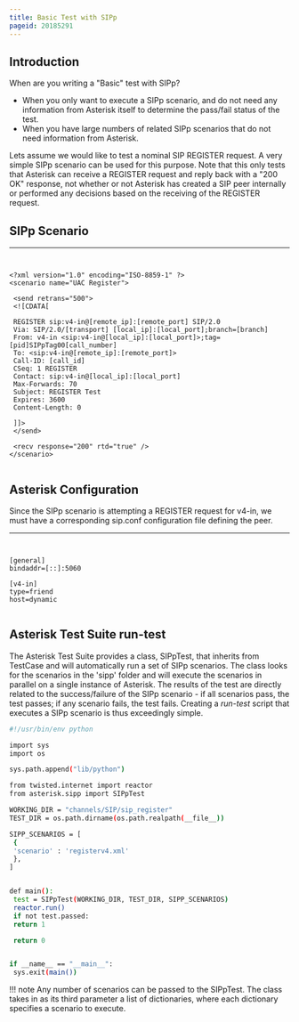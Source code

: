```yaml
---
title: Basic Test with SIPp
pageid: 20185291
---
```


Introduction
------------


When are you writing a "Basic" test with SIPp?


* When you only want to execute a SIPp scenario, and do not need any information from Asterisk itself to determine the pass/fail status of the test.
* When you have large numbers of related SIPp scenarios that do not need information from Asterisk.


Lets assume we would like to test a nominal SIP REGISTER request. A very simple SIPp scenario can be used for this purpose. Note that this only tests that Asterisk can receive a REGISTER request and reply back with a "200 OK" response, not whether or not Asterisk has created a SIP peer internally or performed any decisions based on the receiving of the REGISTER request.


SIPp Scenario
-------------




---

  
  


```


<?xml version="1.0" encoding="ISO-8859-1" ?>
<scenario name="UAC Register">

 <send retrans="500">
 <![CDATA[

 REGISTER sip:v4-in@[remote_ip]:[remote_port] SIP/2.0
 Via: SIP/2.0/[transport] [local_ip]:[local_port];branch=[branch]
 From: v4-in <sip:v4-in@[local_ip]:[local_port]>;tag=[pid]SIPpTag00[call_number]
 To: <sip:v4-in@[remote_ip]:[remote_port]>
 Call-ID: [call_id]
 CSeq: 1 REGISTER
 Contact: sip:v4-in@[local_ip]:[local_port]
 Max-Forwards: 70
 Subject: REGISTER Test
 Expires: 3600
 Content-Length: 0

 ]]>
 </send>

 <recv response="200" rtd="true" />
</scenario>


```


Asterisk Configuration
----------------------


Since the SIPp scenario is attempting a REGISTER request for v4-in, we must have a corresponding sip.conf configuration file defining the peer.




---

  
  


```


[general]
bindaddr=[::]:5060

[v4-in]
type=friend
host=dynamic


```


Asterisk Test Suite run-test
----------------------------


The Asterisk Test Suite provides a class, SIPpTest, that inherits from TestCase and will automatically run a set of SIPp scenarios. The class looks for the scenarios in the 'sipp' folder and will execute the scenarios in parallel on a single instance of Asterisk. The results of the test are directly related to the success/failure of the SIPp scenario - if all scenarios pass, the test passes; if any scenario fails, the test fails. Creating a *run-test* script that executes a SIPp scenario is thus exceedingly simple.




```bash title=" " linenums="1"
#!/usr/bin/env python

import sys
import os

sys.path.append("lib/python")

from twisted.internet import reactor
from asterisk.sipp import SIPpTest

WORKING_DIR = "channels/SIP/sip_register"
TEST_DIR = os.path.dirname(os.path.realpath(__file__))

SIPP_SCENARIOS = [
 {
 'scenario' : 'registerv4.xml'
 },
]


def main():
 test = SIPpTest(WORKING_DIR, TEST_DIR, SIPP_SCENARIOS)
 reactor.run()
 if not test.passed:
 return 1

 return 0


if __name__ == "__main__":
 sys.exit(main())


```




!!! note 
    Any number of scenarios can be passed to the SIPpTest. The class takes in as its third parameter a list of dictionaries, where each dictionary specifies a scenario to execute.

      
[//]: # (end-note)



